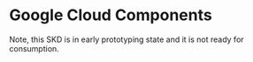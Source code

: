 # Google Cloud Components

Note, this SKD is in early prototyping state and it is not ready for consumption. 
